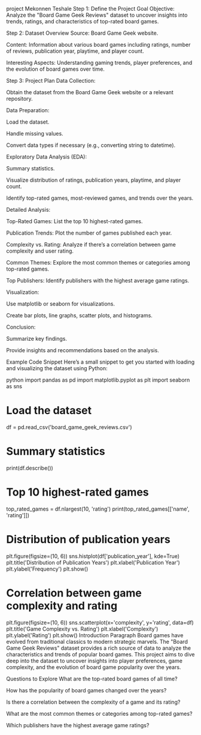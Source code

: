 project
Mekonnen Teshale
Step 1: Define the Project Goal
Objective: Analyze the "Board Game Geek Reviews" dataset to uncover insights into trends, ratings, and characteristics of top-rated board games.

Step 2: Dataset Overview
Source: Board Game Geek website.

Content: Information about various board games including ratings, number of reviews, publication year, playtime, and player count.

Interesting Aspects: Understanding gaming trends, player preferences, and the evolution of board games over time.

Step 3: Project Plan
Data Collection:

Obtain the dataset from the Board Game Geek website or a relevant repository.

Data Preparation:

Load the dataset.

Handle missing values.

Convert data types if necessary (e.g., converting string to datetime).

Exploratory Data Analysis (EDA):

Summary statistics.

Visualize distribution of ratings, publication years, playtime, and player count.

Identify top-rated games, most-reviewed games, and trends over the years.

Detailed Analysis:

Top-Rated Games: List the top 10 highest-rated games.

Publication Trends: Plot the number of games published each year.

Complexity vs. Rating: Analyze if there’s a correlation between game complexity and user rating.

Common Themes: Explore the most common themes or categories among top-rated games.

Top Publishers: Identify publishers with the highest average game ratings.

Visualization:

Use matplotlib or seaborn for visualizations.

Create bar plots, line graphs, scatter plots, and histograms.

Conclusion:

Summarize key findings.

Provide insights and recommendations based on the analysis.

Example Code Snippet
Here’s a small snippet to get you started with loading and visualizing the dataset using Python:

python
import pandas as pd
import matplotlib.pyplot as plt
import seaborn as sns

# Load the dataset
df = pd.read_csv('board_game_geek_reviews.csv')

# Summary statistics
print(df.describe())

# Top 10 highest-rated games
top_rated_games = df.nlargest(10, 'rating')
print(top_rated_games[['name', 'rating']])

# Distribution of publication years
plt.figure(figsize=(10, 6))
sns.histplot(df['publication_year'], kde=True)
plt.title('Distribution of Publication Years')
plt.xlabel('Publication Year')
plt.ylabel('Frequency')
plt.show()

# Correlation between game complexity and rating
plt.figure(figsize=(10, 6))
sns.scatterplot(x='complexity', y='rating', data=df)
plt.title('Game Complexity vs. Rating')
plt.xlabel('Complexity')
plt.ylabel('Rating')
plt.show()
Introduction Paragraph
Board games have evolved from traditional classics to modern strategic marvels. The "Board Game Geek Reviews" dataset provides a rich source of data to analyze the characteristics and trends of popular board games. This project aims to dive deep into the dataset to uncover insights into player preferences, game complexity, and the evolution of board game popularity over the years.

Questions to Explore
What are the top-rated board games of all time?

How has the popularity of board games changed over the years?

Is there a correlation between the complexity of a game and its rating?

What are the most common themes or categories among top-rated games?

Which publishers have the highest average game ratings?
